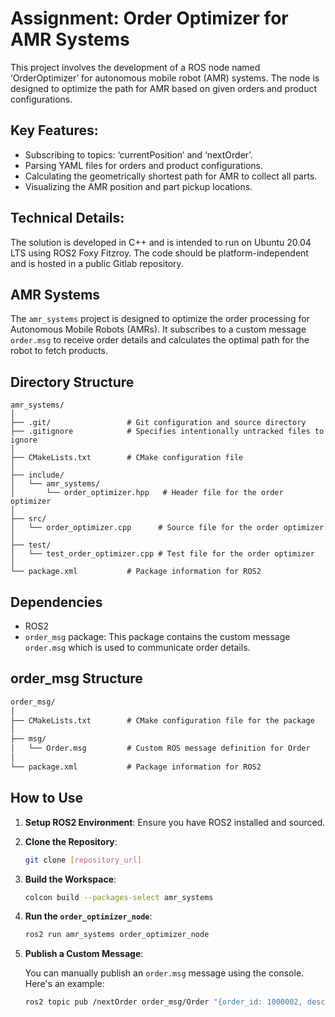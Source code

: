 # Assignment: Order Optimizer for AMR Systems

This project involves the development of a ROS node named ‘OrderOptimizer’ for autonomous mobile robot (AMR) systems. The node is designed to optimize the path for AMR based on given orders and product configurations. 

## Key Features:
- Subscribing to topics: ‘currentPosition’ and ‘nextOrder’.
- Parsing YAML files for orders and product configurations.
- Calculating the geometrically shortest path for AMR to collect all parts.
- Visualizing the AMR position and part pickup locations.

## Technical Details:
The solution is developed in C++ and is intended to run on Ubuntu 20.04 LTS using ROS2 Foxy Fitzroy. The code should be platform-independent and is hosted in a public Gitlab repository.


## AMR Systems

The `amr_systems` project is designed to optimize the order processing for Autonomous Mobile Robots (AMRs). It subscribes to a custom message `order.msg` to receive order details and calculates the optimal path for the robot to fetch products.

## Directory Structure

```
amr_systems/
│
├── .git/                 # Git configuration and source directory
├── .gitignore            # Specifies intentionally untracked files to ignore
│
├── CMakeLists.txt        # CMake configuration file
│
├── include/
│   └── amr_systems/
│       └── order_optimizer.hpp   # Header file for the order optimizer
│
├── src/
│   └── order_optimizer.cpp      # Source file for the order optimizer
│
├── test/
│   └── test_order_optimizer.cpp # Test file for the order optimizer
│
└── package.xml           # Package information for ROS2
```

## Dependencies

- ROS2
- `order_msg` package: This package contains the custom message `order.msg` which is used to communicate order details.

## order_msg Structure
```markdown
order_msg/
│
├── CMakeLists.txt        # CMake configuration file for the package
│
├── msg/
│   └── Order.msg         # Custom ROS message definition for Order
│
└── package.xml           # Package information for ROS2
```

## How to Use

1. **Setup ROS2 Environment**:
   Ensure you have ROS2 installed and sourced.

3. **Clone the Repository**:
   ```bash
   git clone [repository_url]
   ```

4. **Build the Workspace**:
   ```bash
   colcon build --packages-select amr_systems
   ```

5. **Run the `order_optimizer_node`**:
   ```bash
   ros2 run amr_systems order_optimizer_node
   ```

6. **Publish a Custom Message**:
   
   You can manually publish an `order.msg` message using the console. Here's an example:
   ```bash
   ros2 topic pub /nextOrder order_msg/Order "{order_id: 1000002, description: 'Sample Order'}"
   ```


